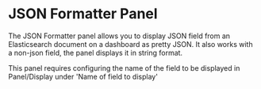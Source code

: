 # JSON Formatter Panel

The JSON Formatter panel allows you to display JSON field from an Elasticsearch document on a dashboard as pretty JSON.
It also works with a non-json field, the panel displays it in string format.

This panel requires configuring the name of the field to be displayed in Panel/Display under 'Name of field to display'
